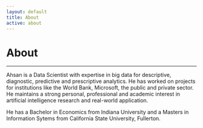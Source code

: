 ```yaml
---
layout: default
title: About
active: about
---
```


<p><h1>About</h1></p>

___

Ahsan is a Data Scientist with expertise in big data for descriptive, diagnostic, predictive and prescriptive analytics. He has worked on projects for institutions like the World Bank, Microsoft, the public and private sector. He maintains a strong personal, professional and academic interest in artificial intelligence research and real-world application.

He has a Bachelor in Economics from Indiana University and a Masters in Information Sytems from California State University, Fullerton. 

 
